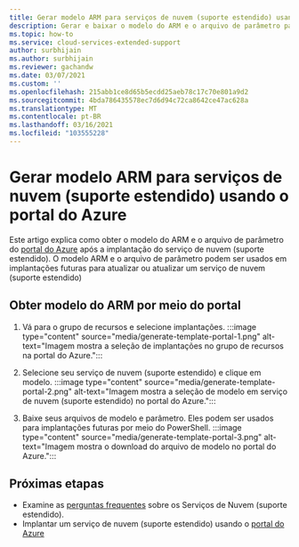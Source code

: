 ```yaml
---
title: Gerar modelo ARM para serviços de nuvem (suporte estendido) usando o portal do Azure
description: Gerar e baixar o modelo do ARM e o arquivo de parâmetro para serviços de nuvem (suporte estendido) usando o portal do Azure
ms.topic: how-to
ms.service: cloud-services-extended-support
author: surbhijain
ms.author: surbhijain
ms.reviewer: gachandw
ms.date: 03/07/2021
ms.custom: ''
ms.openlocfilehash: 215abb1ce8d65b5ecdd25aeb78c17c70e801a9d2
ms.sourcegitcommit: 4bda786435578ec7d6d94c72ca8642ce47ac628a
ms.translationtype: MT
ms.contentlocale: pt-BR
ms.lasthandoff: 03/16/2021
ms.locfileid: "103555228"
---
```

# <a name="generate-arm-template-for-cloud-services-extended-support-using-the-azure-portal"></a>Gerar modelo ARM para serviços de nuvem (suporte estendido) usando o portal do Azure

Este artigo explica como obter o modelo do ARM e o arquivo de parâmetro do [portal do Azure](https://portal.azure.com) após a implantação do serviço de nuvem (suporte estendido). O modelo ARM e o arquivo de parâmetro podem ser usados em implantações futuras para atualizar ou atualizar um serviço de nuvem (suporte estendido)

## <a name="get-arm-template-via-portal"></a>Obter modelo do ARM por meio do portal

  1. Vá para o grupo de recursos e selecione implantações.
  :::image type="content" source="media/generate-template-portal-1.png" alt-text="Imagem mostra a seleção de implantações no grupo de recursos na portal do Azure.":::
  
  2. Selecione seu serviço de nuvem (suporte estendido) e clique em modelo.
  :::image type="content" source="media/generate-template-portal-2.png" alt-text="Imagem mostra a seleção de modelo em serviço de nuvem (suporte estendido) no portal do Azure.":::
  
  3. Baixe seus arquivos de modelo e parâmetro. Eles podem ser usados para implantações futuras por meio do PowerShell.
  :::image type="content" source="media/generate-template-portal-3.png" alt-text="Imagem mostra o download do arquivo de modelo no portal do Azure.":::
  
## <a name="next-steps"></a>Próximas etapas 
- Examine as [perguntas frequentes](faq.md) sobre os Serviços de Nuvem (suporte estendido).
- Implantar um serviço de nuvem (suporte estendido) usando o [portal do Azure](deploy-portal.md)
  
